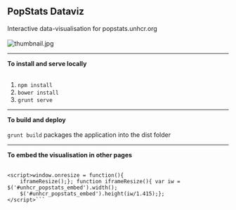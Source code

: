 ## PopStats Dataviz
Interactive data-visualisation for popstats.unhcr.org<br/><br/>
![thumbnail.jpg](https://raw.githubusercontent.com/unhcr/PopStats-Dataviz/master/app/images/thumbnail.jpg?token=ADCetdkw-t-vIT4f-uBdo-sqw0TGueFOks5WXXQJwA%3D%3D)

***

**To install and serve locally**<br/><br/>
1. `npm install`<br/>
2. `bower install`<br/>
3. `grunt serve`<br/>



***

**To build and deploy**<br/><br/>
`grunt build` packages the application into the dist folder

***
**To embed the visualisation in other pages**<br/><br/>
```<iframe id="unhcr_popstats_embed" style="border: none" src="http://data.unhcr.org/popstats/index.html" width="100%" onload='javascript:iframeResize();'></iframe>
<script>window.onresize = function(){
    iframeResize();}; function iframeResize(){ var iw = $('#unhcr_popstats_embed').width();
    $('#unhcr_popstats_embed').height(iw/1.415);}; 
</script>```
